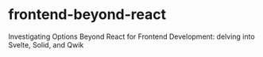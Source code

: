 # frontend-beyond-react
Investigating Options Beyond React for Frontend Development: delving into Svelte, Solid, and Qwik
